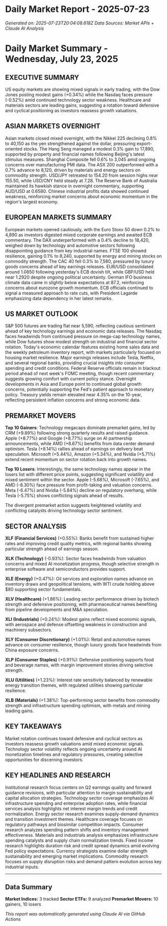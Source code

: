 # Daily Market Report - 2025-07-23
*Generated on: 2025-07-23T20:04:08.618Z*
*Data Sources: Market APIs + Claude AI Analysis*

# Daily Market Summary - Wednesday, July 23, 2025

## EXECUTIVE SUMMARY

US equity markets are showing mixed signals in early trading, with the Dow Jones posting modest gains (+0.34%) while the Nasdaq faces pressure (-0.52%) amid continued technology sector weakness. Healthcare and materials sectors are leading gains, suggesting a rotation toward defensive and cyclical positioning as investors reassess growth valuations.

## ASIAN MARKETS OVERNIGHT

Asian markets closed mixed overnight, with the Nikkei 225 declining 0.8% to 40,150 as the yen strengthened against the dollar, pressuring export-oriented stocks. The Hang Seng managed a modest 0.3% gain to 17,890, supported by property and financial names following Beijing's latest stimulus measures. Shanghai Composite fell 0.6% to 3,045 amid ongoing concerns over manufacturing PMI data. The ASX 200 outperformed with a 0.7% advance to 8,120, driven by materials and energy sectors on commodity strength. USD/JPY retreated to 154.20 from session highs near 155.50, while USD/CNY held steady at 7.28. The Reserve Bank of Australia maintained its hawkish stance in overnight commentary, supporting AUD/USD at 0.6580. Chinese industrial profits data showed continued weakness, reinforcing market concerns about economic momentum in the region's largest economy.

## EUROPEAN MARKETS SUMMARY

European markets opened cautiously, with the Euro Stoxx 50 down 0.2% to 4,890 as investors digested mixed corporate earnings and awaited ECB commentary. The DAX underperformed with a 0.4% decline to 18,420, weighed down by technology and automotive sectors following disappointing guidance from key industrial names. FTSE 100 showed resilience, gaining 0.1% to 8,240, supported by energy and mining stocks on commodity strength. The CAC 40 fell 0.3% to 7,580, pressured by luxury goods concerns ahead of key earnings releases. EUR/USD consolidated around 1.0850 following yesterday's ECB dovish tilt, while GBP/USD held near 1.2920 despite ongoing political uncertainty. German IFO business climate data came in slightly below expectations at 87.2, reinforcing concerns about eurozone growth momentum. ECB officials continued to signal a measured approach to rate cuts, with President Lagarde emphasizing data dependency in her latest remarks.

## US MARKET OUTLOOK

S&P 500 futures are trading flat near 5,590, reflecting cautious sentiment ahead of key technology earnings and economic data releases. The Nasdaq faces headwinds from continued pressure on mega-cap technology names, while Dow futures show modest strength on industrial and financial sector rotation. Today's economic calendar features existing home sales data and the weekly petroleum inventory report, with markets particularly focused on housing market resilience. Major earnings releases include Tesla, Netflix, and several regional banks, providing crucial insights into consumer spending and credit conditions. Federal Reserve officials remain in blackout period ahead of next week's FOMC meeting, though recent commentary suggests growing comfort with current policy stance. Overnight developments in Asia and Europe point to continued global growth concerns, potentially supporting the Fed's patient approach to monetary policy. Treasury yields remain elevated near 4.35% on the 10-year, reflecting persistent inflation concerns and strong economic data.

## PREMARKET MOVERS

**Top 10 Gainers**: Technology megacaps dominate premarket gains, led by CRM (+9.89%) following strong quarterly results and raised guidance. Apple (+8.77%) and Google (+8.77%) surge on AI partnership announcements, while AMD (+8.67%) benefits from data center demand optimism. Tesla (+8.14%) rallies ahead of earnings on delivery beat speculation. Microsoft (+5.44%), Amazon (+5.34%), and Nvidia (+5.71%) extend recent momentum on sector rotation back into growth names.

**Top 10 Losers**: Interestingly, the same technology names appear in the losers list with different price points, suggesting significant volatility and mixed sentiment within the sector. Apple (-5.68%), Microsoft (-7.65%), and AMD (-8.30%) face pressure from profit-taking and valuation concerns. Meta (-6.47%) and Nvidia (-5.84%) decline on regulatory overhang, while Tesla (-5.75%) shows conflicting signals ahead of results.

The divergent premarket action suggests heightened volatility and conflicting catalysts driving technology sector sentiment.

## SECTOR ANALYSIS

**XLF (Financial Services)** (+0.55%): Banks benefit from sustained higher rates and improving credit quality metrics, with regional banks showing particular strength ahead of earnings season.

**XLK (Technology)** (-0.93%): Sector faces headwinds from valuation concerns and mixed AI monetization progress, though selective strength in enterprise software and semiconductors provides support.

**XLE (Energy)** (+0.47%): Oil services and exploration names advance on inventory draws and geopolitical tensions, with WTI crude holding above $80 supporting sector fundamentals.

**XLV (Healthcare)** (+1.86%): Leading sector performance driven by biotech strength and defensive positioning, with pharmaceutical names benefiting from pipeline developments and M&A speculation.

**XLI (Industrials)** (+0.24%): Modest gains reflect mixed economic signals, with aerospace and defense offsetting weakness in construction and machinery subsectors.

**XLY (Consumer Discretionary)** (+1.01%): Retail and automotive names advance on consumer resilience, though luxury goods face headwinds from China exposure concerns.

**XLP (Consumer Staples)** (+0.91%): Defensive positioning supports food and beverage names, with margin improvement stories driving selective strength.

**XLU (Utilities)** (+1.23%): Interest rate sensitivity balanced by renewable energy transition themes, with regulated utilities showing particular resilience.

**XLB (Materials)** (+1.38%): Top-performing sector benefits from commodity strength and infrastructure spending optimism, with metals and mining leading gains.

## KEY TAKEAWAYS

Market rotation continues toward defensive and cyclical sectors as investors reassess growth valuations amid mixed economic signals. Technology sector volatility reflects ongoing uncertainty around AI monetization timelines and regulatory pressures, creating selective opportunities for discerning investors.

## KEY HEADLINES AND RESEARCH

Institutional research focus centers on Q2 earnings quality and forward guidance revisions, with particular attention to margin sustainability and capital allocation strategies. Technology sector coverage emphasizes AI infrastructure spending and enterprise adoption rates, while financial services analysis highlights net interest margin trends and credit normalization. Energy sector research examines supply-demand dynamics and transition investment themes. Healthcare coverage focuses on regulatory pathways and biosimilar competition impacts. Consumer research analyzes spending pattern shifts and inventory management effectiveness. Materials and industrials analysis emphasizes infrastructure spending catalysts and supply chain normalization trends. Fixed income research highlights duration risk and credit spread dynamics amid evolving Fed policy expectations. Currency strategists examine dollar strength sustainability and emerging market implications. Commodity research focuses on supply disruption risks and demand pattern evolution across key industrial inputs.

---

## Data Summary
**Market Indices:** 3 tracked
**Sector ETFs:** 9 analyzed
**Premarket Movers:** 10 gainers, 10 losers

*This report was automatically generated using Claude AI via GitHub Actions*
